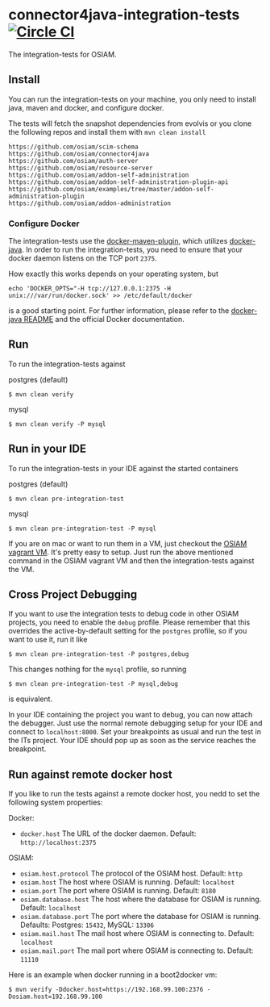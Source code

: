 # connector4java-integration-tests [![Circle CI](https://circleci.com/gh/osiam/connector4java-integration-tests.svg?style=svg)](https://circleci.com/gh/osiam/connector4java-integration-tests)

The integration-tests for OSIAM.

## Install

You can run the integration-tests on your machine, you only need to install
java, maven and docker, and configure docker.

The tests will fetch the snapshot dependencies from evolvis or you clone the
following repos and install them with ```mvn clean install```

```
https://github.com/osiam/scim-schema
https://github.com/osiam/connector4java
https://github.com/osiam/auth-server
https://github.com/osiam/resource-server
https://github.com/osiam/addon-self-administration
https://github.com/osiam/addon-self-administration-plugin-api
https://github.com/osiam/examples/tree/master/addon-self-administration-plugin
https://github.com/osiam/addon-administration
```

### Configure Docker

The integration-tests use the [docker-maven-plugin](https://github.com/alexec/docker-maven-plugin),
which utilizes [docker-java](https://github.com/docker-java/docker-java).
In order to run the integration-tests, you need to ensure that your docker daemon
listens on the TCP port `2375`.

How exactly this works depends on your operating system, but

    echo 'DOCKER_OPTS="-H tcp://127.0.0.1:2375 -H unix:///var/run/docker.sock' >> /etc/default/docker

is a good starting point. For further information, please refer to  the
[docker-java README](https://github.com/docker-java/docker-java#build-with-maven)
and the official Docker documentation.

## Run

To run the integration-tests against 

postgres (default)

    $ mvn clean verify

mysql

    $ mvn clean verify -P mysql

## Run in your IDE

To run the integration-tests in your IDE against the started containers

postgres (default)

    $ mvn clean pre-integration-test

mysql

    $ mvn clean pre-integration-test -P mysql

If you are on mac or want to run them in a VM, just checkout the
[OSIAM vagrant VM](https://github.com/osiam/vagrant). It's pretty easy to setup.
Just run the above mentioned command in the OSIAM vagrant VM and then the
integration-tests against the VM.

## Cross Project Debugging

If you want to use the integration tests to debug code in other OSIAM projects,
you need to enable the `debug` profile. Please remember that this overrides
the active-by-default setting for the `postgres` profile, so if you want to use
it, run it like

    $ mvn clean pre-integration-test -P postgres,debug

This changes nothing for the `mysql` profile, so running

    $ mvn clean pre-integration-test -P mysql,debug

is equivalent.

In your IDE containing the project you want to debug, you can now attach the debugger.
Just use the normal remote debugging setup for your IDE and connect to `localhost:8000`.
Set your breakpoints as usual and run the test in the ITs project.
Your IDE should pop up as soon as the service reaches the breakpoint.

## Run against remote docker host

If you like to run the tests against a remote docker host, you nedd to set the
following system properties:

Docker:
- `docker.host`
  The URL of the docker daemon. Default: `http://localhost:2375`

OSIAM:
- `osiam.host.protocol`
  The protocol of the OSIAM host. Default: `http`
- `osiam.host`
  The host where OSIAM is running. Default: `localhost`
- `osiam.port`
  The port where OSIAM is running. Default: `8180`
- `osiam.database.host`
  The host where the database for OSIAM is running. Default: `localhost`
- `osiam.database.port`
  The port where the database for OSIAM is running. Defaults: Postgres:
  `15432`, MySQL: `13306`
- `osiam.mail.host`
  The mail host where OSIAM is connecting to. Default: `localhost`
- `osiam.mail.port`
  The mail port where OSIAM is connecting to. Default: `11110`

Here is an example when docker running in a boot2docker vm:

    $ mvn verify -Ddocker.host=https://192.168.99.100:2376 -Dosiam.host=192.168.99.100
